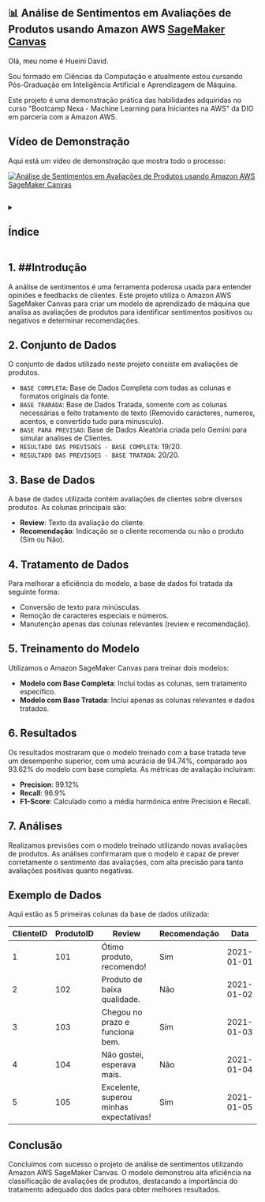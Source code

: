 
## 📊 Análise de Sentimentos em Avaliações de Produtos usando Amazon AWS [SageMaker Canvas](https://aws.amazon.com/pt/sagemaker/canvas/)

Olá, meu nome é Hueini David. 

Sou formado em Ciências da Computação e atualmente estou cursando Pós-Graduação em Inteligência Artificial e Aprendizagem de Máquina.

Este projeto é uma demonstração prática das habilidades adquiridas no curso "Bootcamp Nexa - Machine Learning para Iniciantes na AWS" da DIO em parceria com a Amazon AWS.


## Vídeo de Demonstração
Aqui está um vídeo de demonstração que mostra todo o processo:

[![Análise de Sentimentos em Avaliações de Produtos usando Amazon AWS SageMaker Canvas](https://img.youtube.com/vi/eFMpne_vVa8/0.jpg)](https://www.youtube.com/watch?v=eFMpne_vVa8)

##

<details>
  <summary><h2>Índice</h2></summary>

  <table>
    <tr>
      <td>1.</td>
      <td><a href="#Introdução">Introdução</a></td>
    </tr>
    <tr>
      <td>2.</td>
      <td><a href="#Conjunto de Dados">Conjunto de Dados</a></td>
    </tr>
    <tr>
      <td>3.</td>
      <td><a href="#Base de Dados">Preparação dos Dados</a></td>
    </tr>
    <tr>
      <td>4.</td>
      <td><a href="#Tratamento de Dados">Construção do Modelo</a></td>
    </tr>
    <tr>
      <td>5.</td>
      <td><a href="#Treinamento do Modelo">Resultados</a></td>
    </tr>
    <tr>
      <td>6.</td>
      <td><a href="#Resultados">Uso</a></td>
    </tr>
    <tr>
      <td>7.</td>
      <td><a href="#Análises">Conclusão</a></td>
    </tr>
    <tr>
      <td>8.</td>
      <td><a href="#Conclusão">Conclusão</a></td>
    </tr>
  </table>

</details>

##
## 1. ##Introdução
A análise de sentimentos é uma ferramenta poderosa usada para entender opiniões e feedbacks de clientes. 
Este projeto utiliza o Amazon AWS SageMaker Canvas para criar um modelo de aprendizado de máquina que analisa as avaliações de produtos para identificar sentimentos positivos ou negativos e determinar recomendações.

## 2. Conjunto de Dados
O conjunto de dados utilizado neste projeto consiste em avaliações de produtos.

- `BASE COMPLETA`: Base de Dados Completa com todas as colunas e formatos originais da fonte.
- `BASE TRARADA`: Base de Dados Tratada, somente com as colunas necessárias e feito tratamento de texto (Removido caracteres, numeros, acentos, e convertido tudo para minusculo).
- `BASE PARA PREVISAO`: Base de Dados Aleatória criada pelo Gemini para simular analises de Clientes.
- `RESULTADO DAS PREVISOES - BASE COMPLETA`: 19/20.
- `RESULTADO DAS PREVISOES - BASE TRATADA`: 20/20.

## 3. Base de Dados

A base de dados utilizada contém avaliações de clientes sobre diversos produtos. As colunas principais são:
- **Review**: Texto da avaliação do cliente.
- **Recomendação**: Indicação se o cliente recomenda ou não o produto (Sim ou Não).

## 4. Tratamento de Dados

Para melhorar a eficiência do modelo, a base de dados foi tratada da seguinte forma:
- Conversão de texto para minúsculas.
- Remoção de caracteres especiais e números.
- Manutenção apenas das colunas relevantes (review e recomendação).

## 5. Treinamento do Modelo

Utilizamos o Amazon SageMaker Canvas para treinar dois modelos:
- **Modelo com Base Completa**: Inclui todas as colunas, sem tratamento específico.
- **Modelo com Base Tratada**: Inclui apenas as colunas relevantes e dados tratados.

## 6. Resultados

Os resultados mostraram que o modelo treinado com a base tratada teve um desempenho superior, com uma acurácia de 94.74%, comparado aos 93.62% do modelo com base completa. As métricas de avaliação incluíram:
- **Precision**: 99.12%
- **Recall**: 96.9%
- **F1-Score**: Calculado como a média harmônica entre Precision e Recall.

## 7. Análises

Realizamos previsões com o modelo treinado utilizando novas avaliações de produtos. As análises confirmaram que o modelo é capaz de prever corretamente o sentimento das avaliações, com alta precisão para tanto avaliações positivas quanto negativas.

## Exemplo de Dados

Aqui estão as 5 primeiras colunas da base de dados utilizada:

| ClienteID | ProdutoID | Review                                | Recomendação | Data       |
|-----------|------------|---------------------------------------|--------------|------------|
| 1         | 101        | Ótimo produto, recomendo!             | Sim          | 2021-01-01 |
| 2         | 102        | Produto de baixa qualidade.           | Não          | 2021-01-02 |
| 3         | 103        | Chegou no prazo e funciona bem.       | Sim          | 2021-01-03 |
| 4         | 104        | Não gostei, esperava mais.            | Não          | 2021-01-04 |
| 5         | 105        | Excelente, superou minhas expectativas! | Sim          | 2021-01-05 |

## Conclusão

Concluímos com sucesso o projeto de análise de sentimentos utilizando Amazon AWS SageMaker Canvas. O modelo demonstrou alta eficiência na classificação de avaliações de produtos, destacando a importância do tratamento adequado dos dados para obter melhores resultados.
